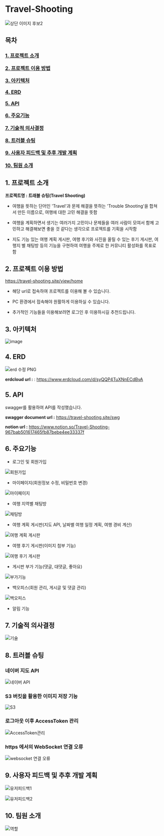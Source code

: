 # Travel-Shooting
![상단 이미지 후보2](https://github.com/Travel-Shootings/Travel-Shooting/assets/131871197/b063a562-d6c2-41dd-b778-11f89db73d9a)

<h2>목차</h2>
<h3>  

[1. 프로젝트 소개](#1-프로젝트-소개)  

[2. 프로젝트 이용 방법](#2-프로젝트-이용-방법)

[3. 아키텍처](#3-아키텍처)

[4. ERD](#4-erd) 

[5. API](#5-api) 

[6. 주요기능](#6-주요기능)  

[7. 기술적 의사결정](#7-기술적-의사결정)  

[8. 트러블 슈팅](#8-트러블-슈팅)  

[9. 사용자 피드백 및 추후 개발 계획](#9-사용자-피드백-및-추후-개발-계획)  

[10. 팀원 소개](#10-팀원-소개)</h3>


## 1. 프로젝트 소개

**프로젝트명 : 트래블 슈팅(Travel Shooting)**
- 여행을 뜻하는 단어인 'Travel'과 문제 해결을 뜻하는 'Trouble Shooting'을 합쳐서 만든 이름으로, 여행에 대한 고민 해결을 뜻함
  
- 여행을 계획하면서 생기는 여러가지 고민이나 문제들을 여러 사람이 모여서 함께 고민하고 해결해보면 좋을 것 같다는 생각으로 프로젝트를 기획을 시작함

- 지도 기능 있는 여행 계획 게시판, 여행 후기와 사진을 올릴 수 있는 후기 게시판, 여행지 별 채팅방 등의 기능을 구현하여 여행을 주제로 한 커뮤니티 활성화를 목표로 함


## 2. 프로젝트 이용 방법
https://travel-shooting.site/view/home

- 해당 url로 접속하여 프로젝트를 이용해 볼 수 있습니다.
  
- PC 환경에서 접속해야 원활하게 이용하실 수 있습니다.
  
- 추가적인 기능들을 이용해보려면 로그인 후 이용하시길 추천드립니다.

## 3. 아키텍처 

![image](https://github.com/Travel-Shootings/Travel-Shooting/assets/131871197/1136e945-a80e-41bd-ada5-c2fe763a7eba)


## 4. ERD 

![erd 수정 PNG](https://github.com/Travel-Shootings/Travel-Shooting/assets/131871197/78e20508-dd0f-47b7-9add-a10aa70926b8)

**erdcloud url :** : https://www.erdcloud.com/d/syQQP4TuXNnECdBvA  

## 5. API  


  swagger를 활용하여 API를 작성했습니다.  
  
  **swagger document url :**  https://travel-shooting.site/swg  

  **notion url :**  https://www.notion.so/Travel-Shooting-967bab501617465fb87bebe4ee33337f


## 6. 주요기능  

- 로그인 및 회원가입
  
 ![회원가입](https://github.com/Travel-Shootings/Travel-Shooting/assets/131871197/b96b284f-ea93-4aaf-8742-c5956dd5c748)

- 마이페이지(회원정보 수정, 비밀번호 변경)
  
![마이페이지](https://github.com/Travel-Shootings/Travel-Shooting/assets/131871197/2d4c397b-0d19-4fcb-b24b-f4907fa7941b)  

- 여행 지역별 채팅방
  
![채팅방](https://github.com/Travel-Shootings/Travel-Shooting/assets/131871197/0c61d7e7-6241-441a-b7f6-5577fc6bc9e2)

- 여행 계획 게시판(지도 API, 날짜별 여행 일정 계획, 여행 경비 계산)
  
![여행 계획 게시판](https://github.com/Travel-Shootings/Travel-Shooting/assets/131871197/44db36d1-8909-4cbd-8006-1f13cf1e503b)

- 여행 후기 게시판(이미지 첨부 기능)
  
![여행 후기 게시판](https://github.com/Travel-Shootings/Travel-Shooting/assets/131871197/cddb8e5f-7c1c-4f9b-93c9-f36970aa5a22)

- 게시판 부가 기능(댓글, 대댓글, 좋아요)
  
![부가기능](https://github.com/Travel-Shootings/Travel-Shooting/assets/131871197/7113aaf6-c81b-445d-8743-18fc3dff8e50)

- 백오피스(회원 관리, 게시글 및 댓글 관리)
  
![백오피스](https://github.com/Travel-Shootings/Travel-Shooting/assets/131871197/ac2bb0f6-4781-4fda-b228-f6a222375e22)

- 알림 기능

## 7. 기술적 의사결정  

![기술](https://github.com/Travel-Shootings/Travel-Shooting/assets/131871197/d35718b2-ac29-4406-a8d4-92949af29e87)

## 8. 트러블 슈팅  

<h3>네이버 지도 API </h3>

![네이버 API](https://github.com/Travel-Shootings/Travel-Shooting/assets/131871197/f18dfe13-ec5b-454d-bc9a-405e405dd027)



<h3>S3 버킷을 활용한 이미지 저장 기능 </h3>  

  ![S3](https://github.com/Travel-Shootings/Travel-Shooting/assets/131871197/2d5aba3c-b487-4675-8955-dfcd265b3404)

  

<h3> 로그아웃 이후 AccessToken 관리 </h3>  

  
![AccessToken관리](https://github.com/Travel-Shootings/Travel-Shooting/assets/131871197/02625165-b249-4389-924e-a565656f46fd)


<h3> https 에서의 WebSocket 연결 오류 </h3>  

  ![websocket 연결 오류](https://github.com/Travel-Shootings/Travel-Shooting/assets/131871197/777e9418-0be8-440d-9360-9eccce1d8bb2)




## 9. 사용자 피드백 및 추후 개발 계획  

  ![유저피드백1](https://github.com/Travel-Shootings/Travel-Shooting/assets/131871197/3b92817b-92a4-4f9d-9f7c-5e781f639778)


  

![유저피드백2](https://github.com/Travel-Shootings/Travel-Shooting/assets/131871197/27926764-30cf-46a0-993a-9c2db619f8a2)  

      
    

## 10. 팀원 소개

![역할](https://github.com/Travel-Shootings/Travel-Shooting/assets/131871197/e88fdfc5-07d6-400b-8515-e31dfd3395b2)



